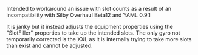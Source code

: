 Intended to workaround an issue with slot counts as a result of an incompatibility with Silby Overhaul Beta12 and YAML 0.9.1

It is janky but it instead adjusts the equipment properties using the "SlotFiller" properties to take up the intended slots.
The only gyro not temporarily corrected is the XXL as it is internally trying to take more slots than exist and cannot be adjusted.
